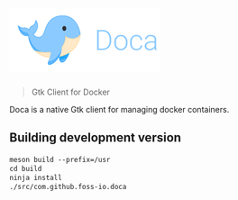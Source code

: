 # ![Doca](data/assets/doca_logo.png)
> Gtk Client for Docker

Doca is a native Gtk client for managing docker containers.

## Building development version
```
meson build --prefix=/usr
cd build
ninja install
./src/com.github.foss-io.doca
```

